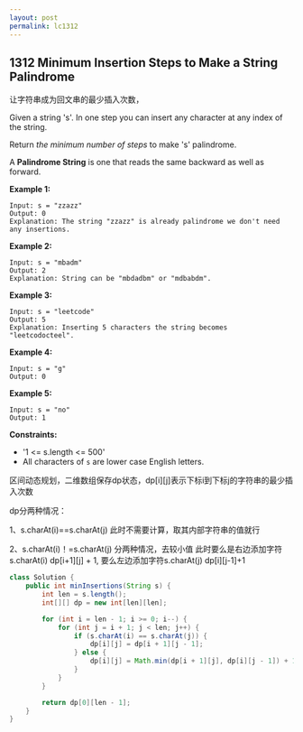 ```yaml
---
layout: post
permalink: lc1312 
---
```


## 1312 Minimum Insertion Steps to Make a String Palindrome

让字符串成为回文串的最少插入次数，

Given a string 's'. In one step you can insert any character at any index of the string.

Return _the minimum number of steps_ to make 's' palindrome.

A **Palindrome String** is one that reads the same backward as well as forward.

**Example 1:**

```text
Input: s = "zzazz"
Output: 0
Explanation: The string "zzazz" is already palindrome we don't need any insertions.
```

**Example 2:**

```text
Input: s = "mbadm"
Output: 2
Explanation: String can be "mbdadbm" or "mdbabdm".
```

**Example 3:**

```text
Input: s = "leetcode"
Output: 5
Explanation: Inserting 5 characters the string becomes "leetcodocteel".
```

**Example 4:**

```text
Input: s = "g"
Output: 0
```

**Example 5:**

```text
Input: s = "no"
Output: 1
```

**Constraints:**

* '1 <= s.length <= 500'
* All characters of `s` are lower case English letters.

区间动态规划，二维数组保存dp状态，dp\[i\]\[j\]表示下标i到下标j的字符串的最少插入次数

dp分两种情况： 

1、s.charAt\(i\)==s.charAt\(j\) 此时不需要计算，取其内部字符串的值就行 

2、s.charAt\(i\)！=s.charAt\(j\) 分两种情况，去较小值 此时要么是右边添加字符s.charAt\(i\) dp\[i+1\]\[j\] + 1, 要么左边添加字符s.charAt\(j\) dp\[i\]\[j-1\]+1

```java
class Solution {
    public int minInsertions(String s) {
        int len = s.length();
        int[][] dp = new int[len][len];

        for (int i = len - 1; i >= 0; i--) {
            for (int j = i + 1; j < len; j++) {
                if (s.charAt(i) == s.charAt(j)) {
                    dp[i][j] = dp[i + 1][j - 1];
                } else {
                    dp[i][j] = Math.min(dp[i + 1][j], dp[i][j - 1]) + 1;
                }
            }
        }

        return dp[0][len - 1];
    }
}
```